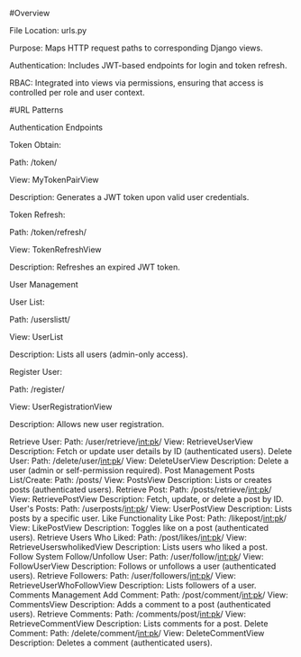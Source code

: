 #Overview

File Location: urls.py

Purpose: Maps HTTP request paths to corresponding Django views.

Authentication: Includes JWT-based endpoints for login and token refresh.

RBAC: Integrated into views via permissions, ensuring that access is controlled per role and user context.

#URL Patterns

Authentication Endpoints


Token Obtain:

Path: /token/

View: MyTokenPairView

Description: Generates a JWT token upon valid user credentials.


Token Refresh:

Path: /token/refresh/

View: TokenRefreshView

Description: Refreshes an expired JWT token.


User Management

User List:

Path: /userslistt/

View: UserList

Description: Lists all users (admin-only access).


Register User:

Path: /register/

View: UserRegistrationView

Description: Allows new user registration.

Retrieve User:
Path: /user/retrieve/<int:pk>/
View: RetrieveUserView
Description: Fetch or update user details by ID (authenticated users).
Delete User:
Path: /delete/user/<int:pk>/
View: DeleteUserView
Description: Delete a user (admin or self-permission required).
Post Management
Posts List/Create:
Path: /posts/
View: PostsView
Description: Lists or creates posts (authenticated users).
Retrieve Post:
Path: /posts/retrieve/<int:pk>/
View: RetrievePostView
Description: Fetch, update, or delete a post by ID.
User's Posts:
Path: /userposts/<int:pk>/
View: UserPostView
Description: Lists posts by a specific user.
Like Functionality
Like Post:
Path: /likepost/<int:pk>/
View: LikePostView
Description: Toggles like on a post (authenticated users).
Retrieve Users Who Liked:
Path: /post/likes/<int:pk>/
View: RetrieveUserswholikedView
Description: Lists users who liked a post.
Follow System
Follow/Unfollow User:
Path: /user/follow/<int:pk>/
View: FollowUserView
Description: Follows or unfollows a user (authenticated users).
Retrieve Followers:
Path: /user/followers/<int:pk>/
View: RetrieveUserWhoFollowView
Description: Lists followers of a user.
Comments Management
Add Comment:
Path: /post/comment/<int:pk>/
View: CommentsView
Description: Adds a comment to a post (authenticated users).
Retrieve Comments:
Path: /comments/post/<int:pk>/
View: RetrieveCommentView
Description: Lists comments for a post.
Delete Comment:
Path: /delete/comment/<int:pk>/
View: DeleteCommentView
Description: Deletes a comment (authenticated users).
